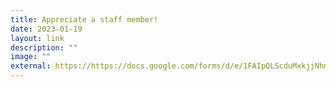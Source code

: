 ```yaml
---
title: Appreciate a staff member!
date: 2023-01-19
layout: link
description: ""
image: ""
external: https://https://docs.google.com/forms/d/e/1FAIpQLScduMxkjjNhm7CNWqHyKdTfFis0E7BoILxPVI4V3qnj01pgKg/viewform
---
```

